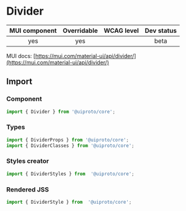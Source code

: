 # Divider

MUI component | Overridable | WCAG level | Dev status
:-----------: | :---------: | :--------: | :------------:
yes | yes | | beta

MUI docs: [https://mui.com/material-ui/api/divider/](https://mui.com/material-ui/api/divider/)

## Import

### Component
```javascript
import { Divider } from '@uiproto/core';
```
### Types
```javascript
import { DividerProps } from '@uiproto/core';
import { DividerClasses } from '@uiproto/core';
```

### Styles creator
```javascript
import { DividerStyles } from  '@uiproto/core';
```

### Rendered JSS
```javascript
import { DividerStyle } from  '@uiproto/core';
```
